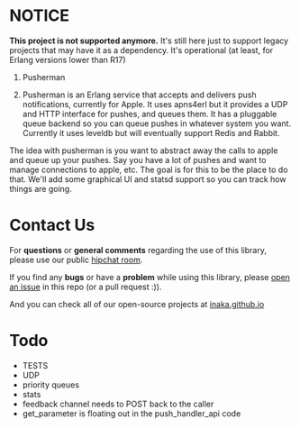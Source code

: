 # NOTICE
**This project is not supported anymore.**
It's still here just to support legacy projects that may have it as a dependency.
It's operational (at least, for Erlang versions lower than R17)

1. Pusherman

1. Pusherman is an Erlang service that accepts and delivers push notifications, currently for Apple. It uses apns4erl but it provides a UDP and HTTP interface for pushes, and queues them. It has a pluggable queue backend so you can queue pushes in whatever system you want. Currently it uses leveldb but will eventually support Redis and Rabbit.

The idea with pusherman is you want to abstract away the calls to apple and queue up your pushes. Say you have a lot of pushes and want to manage connections to apple, etc. The goal is for this to be the place to do that. We'll add some graphical UI and statsd support so you can track how things are going.

Contact Us
==========

For **questions** or **general comments** regarding the use of this library, please use our public
[hipchat room](http://inaka.net/hipchat).

If you find any **bugs** or have a **problem** while using this library, please [open an issue](https://github.com/inaka/pusherman/issues/new) in this repo (or a pull request :)).

And you can check all of our open-source projects at [inaka.github.io](http://inaka.github.io)


Todo
====

* TESTS
* UDP
* priority queues
* stats
* feedback channel needs to POST back to the caller
* get_parameter is floating out in the push_handler_api code
